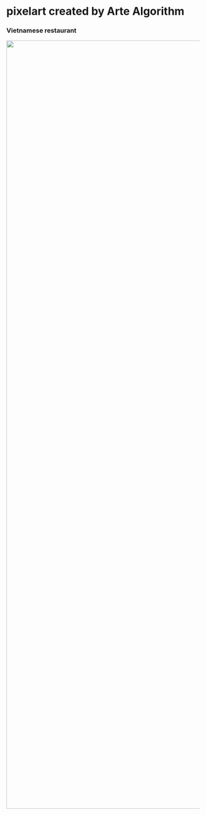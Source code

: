 # pixelart created by Arte Algorithm

### Vietnamese restaurant

 <img src="https://github.com/leeseomin/pixelart/blob/main/vistro3.png" width="2000">
